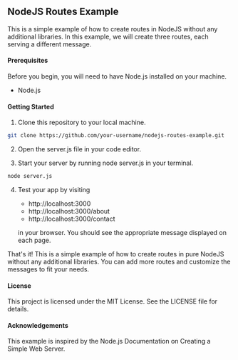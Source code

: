 ## NodeJS Routes Example

This is a simple example of how to create routes in NodeJS without any additional libraries. In this example, we will create three routes, each serving a different message.

#### Prerequisites

Before you begin, you will need to have Node.js installed on your machine.

- Node.js

#### Getting Started

1. Clone this repository to your local machine.

```bash
git clone https://github.com/your-username/nodejs-routes-example.git
```

2. Open the server.js file in your code editor.

3. Start your server by running node server.js in your terminal.

```bash
node server.js
```

4. Test your app by visiting

   - http://localhost:3000
   - http://localhost:3000/about
   - http://localhost:3000/contact

   in your browser. You should see the appropriate message displayed on each page.

That's it! This is a simple example of how to create routes in pure NodeJS without any additional libraries. You can add more routes and customize the messages to fit your needs.

#### License

This project is licensed under the MIT License. See the LICENSE file for details.

#### Acknowledgements

This example is inspired by the Node.js Documentation on Creating a Simple Web Server.
